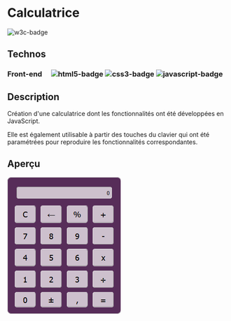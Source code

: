 # Calculatrice
![w3c-badge](https://img.shields.io/badge/W3C-validation-green?style=for-the-badge)


## Technos
### Front-end&emsp; ![html5-badge](https://img.shields.io/badge/HTML5-orange?style=for-the-badge&color=f0632a) ![css3-badge](https://img.shields.io/badge/CSS3-blue?style=for-the-badge&color=3b9ad8) ![javascript-badge](https://img.shields.io/badge/JavaScript-yellow?style=for-the-badge&color=eed94d)


## Description
Création d'une calculatrice dont les fonctionnalités ont été développées en JavaScript.

Elle est également utilisable à partir des touches du clavier qui ont été paramétrées pour reproduire les fonctionnalités correspondantes.


## Aperçu
![screenshot](https://github.com/celine-trv/calculatrice-JS/blob/master/screenshot.png)

